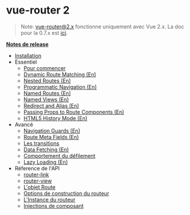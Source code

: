# vue-router 2
<!--email_off-->
> Note: vue-router@2.x fonctionne uniquement avec Vue 2.x. La doc pour la 0.7.x est [ici](https://github.com/vuejs/vue-router/tree/1.0/docs/en).
<!--/email_off-->
**[Notes de release](https://github.com/vuejs/vue-router/releases)**

- [Installation](installation.md)
- Essentiel
  - [Pour commencer](essentials/getting-started.md)
  - [Dynamic Route Matching (En)](essentials/dynamic-matching.md)
  - [Nested Routes (En)](essentials/nested-routes.md)
  - [Programmatic Navigation (En)](essentials/navigation.md)
  - [Named Routes (En)](essentials/named-routes.md)
  - [Named Views (En)](essentials/named-views.md)
  - [Redirect and Alias (En)](essentials/redirect-and-alias.md)
  - [Passing Props to Route Components (En)](essentials/passing-props.md)
  - [HTML5 History Mode (En)](essentials/history-mode.md)
- Avancé
  - [Navigation Guards (En)](advanced/navigation-guards.md)
  - [Route Meta Fields (En)](advanced/meta.md)
  - [Les transitions](advanced/transitions.md)
  - [Data Fetching (En)](advanced/data-fetching.md)
  - [Comportement du défilement](advanced/scroll-behavior.md)
  - [Lazy Loading (En)](advanced/lazy-loading.md)
- Réference de l'API
  - [router-link](api/router-link.md)
  - [router-view](api/router-view.md)
  - [L'objet Route](api/route-object.md)
  - [Options de construction du routeur](api/options.md)
  - [L'Instance du routeur](api/router-instance.md)
  - [Injections de composant](api/component-injections.md)